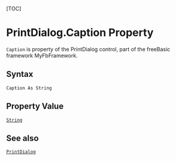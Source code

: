 [TOC]
# PrintDialog.Caption Property

`Caption` is property of the PrintDialog control, part of the freeBasic framework MyFbFramework.
## Syntax
```freeBasic
Caption As String
```
## Property Value
[`String`]("https://www.freebasic.net/wiki/KeyPgString")
## See also
[`PrintDialog`](PrintDialog.md)

